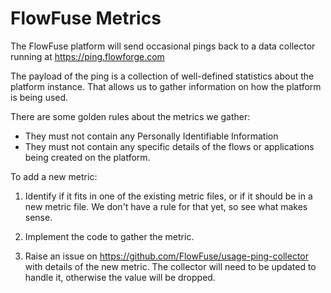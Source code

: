 # FlowFuse Metrics

The FlowFuse platform will send occasional pings back to a data collector
running at https://ping.flowforge.com

The payload of the ping is a collection of well-defined statistics about the
platform instance. That allows us to gather information on how the platform
is being used.

There are some golden rules about the metrics we gather:

 - They must not contain any Personally Identifiable Information
 - They must not contain any specific details of the flows or applications being
   created on the platform.

To add a new metric:

1. Identify if it fits in one of the existing metric files, or if it should be in
   a new metric file. We don't have a rule for that yet, so see what makes sense.

2. Implement the code to gather the metric.

3. Raise an issue on https://github.com/FlowFuse/usage-ping-collector with details
   of the new metric. The collector will need to be updated to handle it, otherwise
   the value will be dropped.
